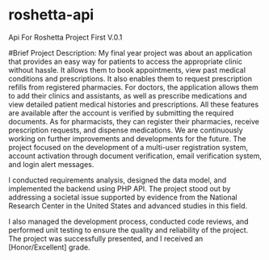 # roshetta-api
Api For Roshetta Project First V.0.1

#Brief Project Description:
My final year project was about an application that provides an easy way for patients to access the appropriate clinic without hassle. It allows them to book appointments, view past medical conditions and prescriptions. It also enables them to request prescription refills from registered pharmacies. For doctors, the application allows them to add their clinics and assistants, as well as prescribe medications and view detailed patient medical histories and prescriptions. All these features are available after the account is verified by submitting the required documents. As for pharmacists, they can register their pharmacies, receive prescription requests, and dispense medications. We are continuously working on further improvements and developments for the future. The project focused on the development of a multi-user registration system, account activation through document verification, email verification system, and login alert messages.

I conducted requirements analysis, designed the data model, and implemented the backend using PHP API. The project stood out by addressing a societal issue supported by evidence from the National Research Center in the United States and advanced studies in this field.

I also managed the development process, conducted code reviews, and performed unit testing to ensure the quality and reliability of the project. The project was successfully presented, and I received an [Honor/Excellent] grade.

